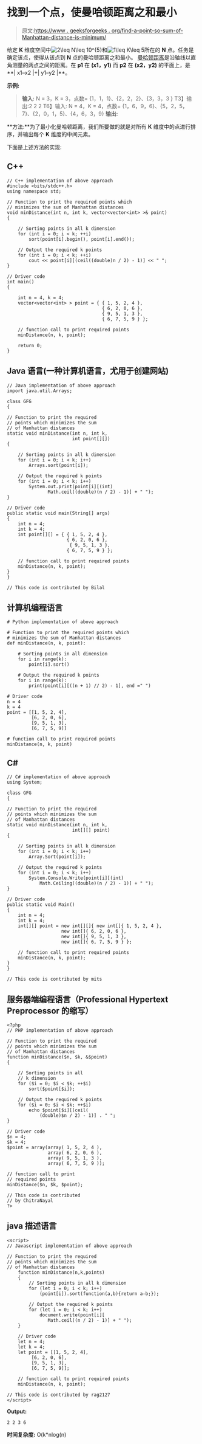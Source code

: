 # 找到一个点，使曼哈顿距离之和最小

> 原文:[https://www . geeksforgeeks . org/find-a-point-so-sum-of-Manhattan-distance-is-minimum/](https://www.geeksforgeeks.org/find-a-point-such-that-sum-of-the-manhattan-distances-is-minimized/)

给定 **K** 维度空间中![2\leq N\leq 10^{5} ](img/e2ca6cbc041d6ef0c6fb7842bfa2840a.png "Rendered by QuickLaTeX.com")和![1\leq K\leq 5](img/85609840f291535bb285636d980a12a1.png "Rendered by QuickLaTeX.com")所在的 **N** 点。任务是确定该点，使得从该点到 **N** 点的曼哈顿距离之和最小。 [](https://www.geeksforgeeks.org/sum-manhattan-distances-pairs-points/) 
[曼哈顿距离](https://www.geeksforgeeks.org/sum-manhattan-distances-pairs-points/)是沿轴线以直角测量的两点之间的距离。在 **p1** 在 **(x1，y1)** 而 **p2** 在 **(x2，y2)** 的平面上，是**| x1–x2 |+| y1–y2 |**。

**示例:**

> **输入:** N = 3，K = 3，点数= {1，1，1}、{2，2，2}、{3，3，3 }
> T3】输出:2 2 2
> T6】输入: N = 4，K = 4，点数= {1，6，9，6}、{5，2，5，7}、{2，0，1，5}、{4，6，3，9}
> **输出:**

**方法:**为了最小化曼哈顿距离，我们所要做的就是对所有 **K** 维度中的点进行排序，并输出每个 **K** 维度的中间元素。

下面是上述方法的实现:

## C++

```
// C++ implementation of above approach
#include <bits/stdc++.h>
using namespace std;

// Function to print the required points which
// minimizes the sum of Manhattan distances
void minDistance(int n, int k, vector<vector<int> >& point)
{

    // Sorting points in all k dimension
    for (int i = 0; i < k; ++i)
        sort(point[i].begin(), point[i].end());

    // Output the required k points
    for (int i = 0; i < k; ++i)
        cout << point[i][(ceil((double)n / 2) - 1)] << " ";
}

// Driver code
int main()
{

    int n = 4, k = 4;
    vector<vector<int> > point = { { 1, 5, 2, 4 },
                                   { 6, 2, 0, 6 },
                                   { 9, 5, 1, 3 },
                                   { 6, 7, 5, 9 } };

    // function call to print required points
    minDistance(n, k, point);

    return 0;
}
```

## Java 语言(一种计算机语言，尤用于创建网站)

```
// Java implementation of above approach
import java.util.Arrays;

class GFG
{

// Function to print the required
// points which minimizes the sum
// of Manhattan distances
static void minDistance(int n, int k,
                        int point[][])
{

    // Sorting points in all k dimension
    for (int i = 0; i < k; i++)
        Arrays.sort(point[i]);

    // Output the required k points
    for (int i = 0; i < k; i++)
        System.out.print(point[i][(int)
               Math.ceil((double)(n / 2) - 1)] + " ");
}

// Driver code
public static void main(String[] args)
{
    int n = 4;
    int k = 4;
    int point[][] = { { 1, 5, 2, 4 },
                      { 6, 2, 0, 6 },
                       { 9, 5, 1, 3 },
                      { 6, 7, 5, 9 } };

    // function call to print required points
    minDistance(n, k, point);
}
}

// This code is contributed by Bilal
```

## 计算机编程语言

```
# Python implementation of above approach

# Function to print the required points which
# minimizes the sum of Manhattan distances
def minDistance(n, k, point):

    # Sorting points in all dimension
    for i in range(k):
        point[i].sort()

    # Output the required k points
    for i in range(k):
        print(point[i][((n + 1) // 2) - 1], end =" ")

# Driver code
n = 4
k = 4
point = [[1, 5, 2, 4],
         [6, 2, 0, 6],
         [9, 5, 1, 3],
         [6, 7, 5, 9]]

# function call to print required points
minDistance(n, k, point)
```

## C#

```
// C# implementation of above approach
using System;

class GFG
{

// Function to print the required
// points which minimizes the sum
// of Manhattan distances
static void minDistance(int n, int k,
                        int[][] point)
{

    // Sorting points in all k dimension
    for (int i = 0; i < k; i++)
        Array.Sort(point[i]);

    // Output the required k points
    for (int i = 0; i < k; i++)
        System.Console.Write(point[i][(int)
            Math.Ceiling((double)(n / 2) - 1)] + " ");
}

// Driver code
public static void Main()
{
    int n = 4;
    int k = 4;
    int[][] point = new int[][]{ new int[]{ 1, 5, 2, 4 },
                    new int[]{ 6, 2, 0, 6 },
                    new int[]{ 9, 5, 1, 3 },
                    new int[]{ 6, 7, 5, 9 } };

    // function call to print required points
    minDistance(n, k, point);
}
}

// This code is contributed by mits
```

## 服务器端编程语言（Professional Hypertext Preprocessor 的缩写）

```
<?php
// PHP implementation of above approach

// Function to print the required
// points which minimizes the sum
// of Manhattan distances
function minDistance($n, $k, &$point)
{

    // Sorting points in all
    // k dimension
    for ($i = 0; $i < $k; ++$i)
        sort($point[$i]);

    // Output the required k points
    for ($i = 0; $i < $k; ++$i)
        echo $point[$i][(ceil(
            (double)$n / 2) - 1)] . " ";
}

// Driver code
$n = 4;
$k = 4;
$point = array(array( 1, 5, 2, 4 ),
               array( 6, 2, 0, 6 ),
               array( 9, 5, 1, 3 ),
               array( 6, 7, 5, 9 ));

// function call to print
// required points
minDistance($n, $k, $point);

// This code is contributed
// by ChitraNayal
?>
```

## java 描述语言

```
<script>
// Javascript implementation of above approach

// Function to print the required
// points which minimizes the sum
// of Manhattan distances
    function minDistance(n,k,points)
    {
        // Sorting points in all k dimension
        for (let i = 0; i < k; i++)
            (point[i]).sort(function(a,b){return a-b;});

        // Output the required k points
        for (let i = 0; i < k; i++)
            document.write(point[i][
               Math.ceil((n / 2) - 1)] + " ");
    }

    // Driver code
    let n = 4;
    let k = 4;
    let point = [[1, 5, 2, 4],
         [6, 2, 0, 6],
         [9, 5, 1, 3],
         [6, 7, 5, 9]];

    // function call to print required points
    minDistance(n, k, point);

// This code is contributed by rag2127
</script>
```

**Output:** 

```
2 2 3 6
```

**时间复杂度:** O(k*nlog(n)